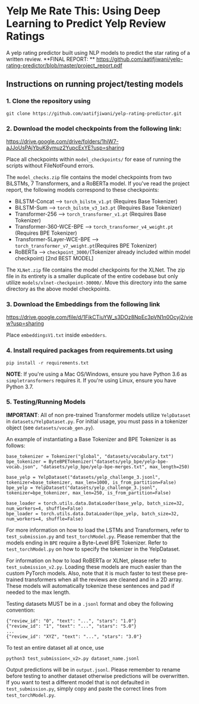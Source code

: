 # Yelp Me Rate This: Using Deep Learning to Predict Yelp Review Ratings
A yelp rating predictor built using NLP models to predict the star rating of a written review.
**FINAL REPORT: ** https://github.com/aatifjiwani/yelp-rating-predictor/blob/master/project_report.pdf

## Instructions on running project/testing models
### 1. Clone the repository using 
```
git clone https://github.com/aatifjiwani/yelp-rating-predictor.git
```
### 2. Download the model checkpoints from the following link: 

https://drive.google.com/drive/folders/1hiW7-aJJoUsPAjYbuK8ymuz2YupcExYE?usp=sharing

Place all checkpoints within ```model_checkpoints/``` for ease of running the scripts without FileNotFound errors. 

The ```model_checks.zip``` file contains the model checkpoints from two BiLSTMs, 7 Transformers, and a RoBERTa model. If you've read the project report, the following models correspond to these checkpoints:<br>
- BiLSTM-Concat --> ```torch_bilstm_v1.pt``` (Requires Base Tokenizer)
- BiLSTM-Sum    --> ```torch_bilstm_v3_1e3.pt``` (Requires Base Tokenizer)
- Transformer-256 --> ```torch_transformer_v1.pt``` (Requires Base Tokenizer)
- Transformer-360-WCE-BPE --> ```torch_transformer_v4_weight.pt``` (Requires BPE Tokenizer)
- Transformer-5Layer-WCE-BPE --> ```torch_transformer_v7_weight.pt```(Requires BPE Tokenizer)
- RoBERTa --> ```checkpoint_3000/```(Tokenizer already included within model checkpoint) [2nd BEST MODEL]

The ```XLNet.zip``` file contains the model checkpoints for the XLNet. The zip file in its entirety is a smaller duplicate of the entire codebase but only utilize ```models/xlnet-checkpoint-30000/```. Move this directory into the same directory as the above model checkpoints. 

### 3. Download the Embeddings from the following link

https://drive.google.com/file/d/1FikCTiuYW_s3DOz8NpEc3pVN1n0Ocyj2/view?usp=sharing

Place ```embeddingsV1.txt``` inside ```embedders```. 

### 4. Install required packages from requirements.txt using 
``` 
pip install -r requirements.txt
```
**NOTE**: If you're using a Mac OS/Windows, ensure you have Python 3.6 as ```simpletransformers``` requires it. If you're using Linux, ensure you have Python 3.7. 

### 5. Testing/Running Models

**IMPORTANT**: All of non pre-trained Transformer models utilize ```YelpDataset``` in ```datasets/YelpDataset.py```. For initial usage, you must pass in a tokenizer object (see ```datasets/vocab_gen.py```).

An example of instantiating a Base Tokenizer and BPE Tokenizer is as follows:
```
base_tokenizer = Tokenizer("global", "datasets/vocabulary.txt")
bpe_tokenizer = ByteBPETokenizer("datasets/yelp_bpe/yelp-bpe-vocab.json", "datasets/yelp_bpe/yelp-bpe-merges.txt", max_length=250)
    
base_yelp = YelpDataset("datasets/yelp_challenge_3.jsonl", tokenizer=base_tokenizer, max_len=1000, is_from_partition=False)
bpe_yelp = YelpDataset("datasets/yelp_challenge_3.jsonl", tokenizer=bpe_tokenizer, max_len=250, is_from_partition=False)

base_loader = torch.utils.data.DataLoader(base_yelp, batch_size=32, num_workers=4, shuffle=False)    
bpe_loader = torch.utils.data.DataLoader(bpe_yelp, batch_size=32, num_workers=4, shuffle=False)   
```

For more information on how to load the LSTMs and Transformers, refer to ```test_submission.py``` and ```test_torchModel.py```. Please remember that the models ending in ```BPE``` require a Byte-Level BPE Tokenizer. Refer to ```test_torchModel.py``` on how to specify the tokenizer in the YelpDataset. 

For information on how to load RoBERTa or XLNet, please refer to ```test_submission_v2.py```. Loading these models are much easier than the custom PyTorch models. Also, note that it is much faster to test these pre-trained transformers when all the reviews are cleaned and in a 2D array. These models will automatically tokenize these sentences and pad if needed to the max length. 
 
Testing datasets MUST be in a ```.jsonl``` format and obey the following convention:
```
{"review_id": "0", "text": "...", "stars": "1.0"}
{"review_id": "1", "text": "...", "stars": "5.0"}
...
{"review_id": "XYZ", "text": "...", "stars": "3.0"}
```
To test an entire dataset all at once, use 
```
python3 test_submission<_v2>.py dataset_name.jsonl
```

Output predictions will be in ```output.jsonl```. Please remember to rename before testing to another dataset otherwise predictions will be overwritten. If you want to test a different model that is not defaulted in ```test_submission.py```, simply copy and paste the correct lines from ```test_torchModel.py```.
      
